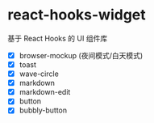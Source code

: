 # react-hooks-widget

基于 React Hooks 的 UI 组件库

- [x] browser-mockup (夜间模式/白天模式)
- [x] toast
- [x] wave-circle
- [x] markdown
- [x] markdown-edit
- [x] button
- [x] bubbly-button
